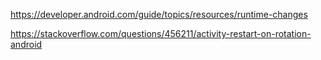 https://developer.android.com/guide/topics/resources/runtime-changes

https://stackoverflow.com/questions/456211/activity-restart-on-rotation-android
